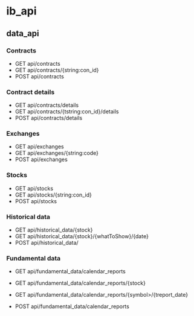 # ib_api

## data_api

### Contracts
* GET api/contracts
* GET api/contracts/{string:con_id}
* POST api/contracts

### Contract details
* GET api/contracts/details
* GET api/contracts/{tstring:con_id}/details
* POST api/contracts/details

### Exchanges
* GET api/exchanges
* GET api/exchanges/{string:code}
* POST api/exchanges

### Stocks
* GET api/stocks
* GET api/stocks/{string:con_id}
* POST api/stocks

### Historical data
* GET api/historical_data/{stock}
* GET api/historical_data/{stock}/{whatToShow}/{date}
* POST api/historical_data/

### Fundamental data

* GET api/fundamental_data/calendar_reports
* GET api/fundamental_data/calendar_reports/{stock}
* GET api/fundamental_data/calendar_reports/{symbol>/{treport_date}

* POST api/fundamental_data/calendar_reports
